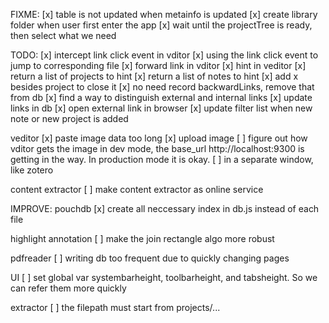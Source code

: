 FIXME:
[x] table is not updated when metainfo is updated
[x] create library folder when user first enter the app
[x] wait until the projectTree is ready, then select what we need

TODO:
[x] intercept link click event in vditor
[x] using the link click event to jump to corresponding file
[x] forward link in vditor
[x] hint in veditor
[x] return a list of projects to hint
[x] return a list of notes to hint
[x] add x besides project to close it
[x] no need record backwardLinks, remove that from db
[x] find a way to distinguish external and internal links
[x] update links in db
[x] open external link in browser
[x] update filter list when new note or new project is added

veditor
[x] paste image data too long
[x] upload image
[ ] figure out how vditor gets the image in dev mode, the base_url http://localhost:9300 is getting in the way. In production mode it is okay.
[ ] in a separate window, like zotero

content extractor
[ ] make content extractor as online service

IMPROVE:
pouchdb
[x] create all neccessary index in db.js instead of each file

highlight annotation
[ ] make the join rectangle algo more robust

pdfreader
[ ] writing db too frequent due to quickly changing pages

UI
[ ] set global var systembarheight, toolbarheight, and tabsheight. So we can refer them more quickly

extractor
[ ] the filepath must start from projects/...
